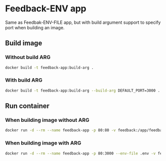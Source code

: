 # Feedback-ENV app
Same as Feedbak-ENV-FILE app, but with build argument support to specify port when building an image.

## Build image
### Without build ARG
```bash
docker build -t feedback-app:build-arg .
```
### With build ARG
```bash
docker build -t feedback-app:build-arg --build-arg DEFAULT_PORT=3000 .
```

## Run container
### When building image without ARG
```bash
docker run -d --rm --name feedback-app -p 80:80 -v feedback:/app/feedback -v ABSOLUTE/PATH/TO/RESOURCE:/app:ro -v /app/node_modules -v /app/temp feedback-app:build-arg
```
### When building image with ARG
```bash
docker run -d --rm --name feedback-app -p 80:3000 --env-file .env -v feedback:/app/feedback -v ABSOLUTE/PATH/TO/RESOURCE:/app:ro -v /app/node_modules -v /app/temp feedback-app:build-arg
```